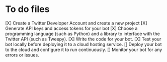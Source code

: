 # To do files

[X] Create a Twitter Developer Account and create a new project
[X] Generate API keys and access tokens for your bot
[X] Choose a programming language (such as Python) and a library to interface with the Twitter API (such as Tweepy).
[X] Write the code for your bot.
[X] Test your bot locally before deploying it to a cloud hosting service.
[] Deploy your bot to the cloud and configure it to run continuously.
[] Monitor your bot for any errors or issues.
